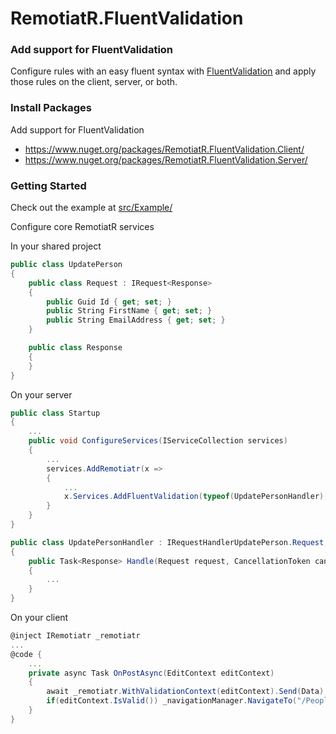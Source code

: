 # RemotiatR.FluentValidation

### Add support for FluentValidation
Configure rules with an easy fluent syntax with [FluentValidation](https://github.com/FluentValidation/FluentValidation/) and apply those rules on the client, server, or both.

### Install Packages
Add support for FluentValidation
- <https://www.nuget.org/packages/RemotiatR.FluentValidation.Client/>
- <https://www.nuget.org/packages/RemotiatR.FluentValidation.Server/>

### Getting Started
Check out the example at [src/Example/](https://github.com/kevinarthurackerman/RemotiatR/tree/master/src/Example)

Configure core RemotiatR services

In your shared project
```csharp
public class UpdatePerson
{
    public class Request : IRequest<Response>
    {
        public Guid Id { get; set; }
        public String FirstName { get; set; }
        public String EmailAddress { get; set; }
    }

    public class Response
    {
    }
}
```

On your server
```csharp
public class Startup
{
    ...
    public void ConfigureServices(IServiceCollection services)
    {
        ...
        services.AddRemotiatr(x => 
        {
            ...
            x.Services.AddFluentValidation(typeof(UpdatePersonHandler),typeof(Startup));
        }
    }
}

public class UpdatePersonHandler : IRequestHandlerUpdatePerson.Request, UpdatePerson.Response>
{
    public Task<Response> Handle(Request request, CancellationToken cancellationToken)
    {
        ...
    }
}
```

On your client
```csharp
@inject IRemotiatr _remotiatr
...
@code {
    ...
    private async Task OnPostAsync(EditContext editContext)
    {
        await _remotiatr.WithValidationContext(editContext).Send(Data);
        if(editContext.IsValid()) _navigationManager.NavigateTo("/People");
    }
}
```
